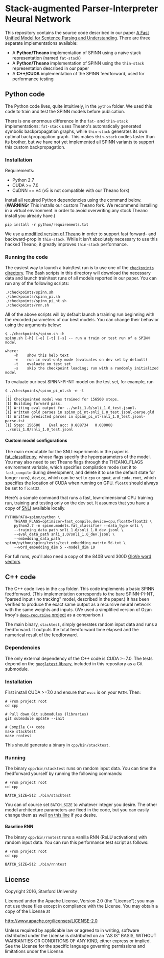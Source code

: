 # Stack-augmented Parser-Interpreter Neural Network

This repository contains the source code described in our paper [A Fast Unified Model for Sentence Parsing and Understanding][1]. There are three separate implementations available:

- A **Python/Theano** implementation of SPINN using a naïve stack representation (named `fat-stack`)
- A **Python/Theano** implementation of SPINN using the `thin-stack` representation described in our paper
- A **C++/CUDA** implementation of the SPINN feedforward, used for performance testing

## Python code

The Python code lives, quite intuitively, in the `python` folder. We used this code to train and test the SPINN models before publication.

There is one enormous difference in the `fat-` and `thin-stack` implementations: `fat-stack` uses Theano's automatically generated symbolic backpropagation graphs, while `thin-stack` generates its own optimal backpropagation graph. This makes `thin-stack` oodles faster than its brother, but we have not yet implemented all SPINN variants to support this custom backpropagation.

### Installation

Requirements:

- Python 2.7
- CUDA >= 7.0
- CuDNN == v4 (v5 is not compatible with our Theano fork)

Install all required Python dependencies using the command below. (**WARNING:** This installs our custom Theano fork. We recommend installing in a virtual environment in order to avoid overwriting any stock Theano install you already have.)

    pip install -r python/requirements.txt

We use [a modified version of Theano][3] in order to support fast forward- and backward-prop in `thin-stack`. While it isn't absolutely necessary to use this hacked Theano, it greatly improves `thin-stack` performance.

### Running the code

The easiest way to launch a train/test run is to use one of the [`checkpoints` directory](https://github.com/stanfordnlp/spinn/tree/master/checkpoints).
The Bash scripts in this directory will download the necessary data and launch train/test runs of all models reported in our paper. You can run any of the following scripts:

    ./checkpoints/spinn.sh
    ./checkpoints/spinn_pi.sh
    ./checkpoints/spinn_pi_nt.sh
    ./checkpoints/rnn.sh

All of the above scripts will by default launch a training run beginning with the recorded parameters of our best models. You can change their behavior using the arguments below:

    $ ./checkpoints/spinn.sh -h
    spinn.sh [-h] [-e] [-t] [-s] -- run a train or test run of a SPINN model

    where:
        -h    show this help text
        -e    run in eval-only mode (evaluates on dev set by default)
        -t    evaluate on test set
        -s    skip the checkpoint loading; run with a randomly initialized model

To evaluate our best SPINN-PI-NT model on the test set, for example, run

    $ ./checkpoints/spinn_pi_nt.sh -e -t
    ...
    [1] Checkpointed model was trained for 156500 steps.
    [1] Building forward pass.
    [1] Writing eval output for ../snli_1.0/snli_1.0_test.jsonl.
    [1] Written gold parses in spinn_pi_nt-snli_1.0_test.jsonl-parse.gld
    [1] Written predicted parses in spinn_pi_nt-snli_1.0_test.jsonl-parse.tst
    [1] Step: 156500    Eval acc: 0.808734   0.000000   ../snli_1.0/snli_1.0_test.jsonl

#### Custom model configurations

The main executable for the SNLI experiments in the paper is [fat_classifier.py](https://github.com/stanfordnlp/spinn/blob/master/python/spinn/models/fat_classifier.py), whose flags specify the hyperparameters of the model. You may also need to set Theano flags through the THEANO_FLAGS environment variable, which specifies compilation mode (set it to `fast_compile` during development, and delete it to use the default state for longer runs), `device`, which can be set to `cpu` or `gpu#`, and `cuda.root`, which specifies the location of CUDA when running on GPU. `floatX` should always be set to `float32`.

Here's a sample command that runs a fast, low-dimensional CPU training run, training and testing only on the dev set. It assumes that you have a copy of [SNLI](http://nlp.stanford.edu/projects/snli/) available locally.

    PYTHONPATH=spinn/python \
        THEANO_FLAGS=optimizer=fast_compile,device=cpu,floatX=float32 \
        python2.7 -m spinn.models.fat_classifier --data_type snli \
        --training_data_path snli_1.0/snli_1.0_dev.jsonl \
        --eval_data_path snli_1.0/snli_1.0_dev.jsonl \
        --embedding_data_path spinn/python/spinn/tests/test_embedding_matrix.5d.txt \
        --word_embedding_dim 5 --model_dim 10

For full runs, you'll also need a copy of the 840B word 300D [GloVe word vectors](http://nlp.stanford.edu/projects/glove/).

## C++ code

The C++ code lives in the `cpp` folder. This code implements a basic SPINN feedforward. (This implementation corresponds to the bare SPINN-PI-NT, "parsed input / no tracking" model, described in the paper.) It has been verified to produce the exact same output as a recursive neural network with the same weights and inputs. (We used a simplified version of Ozan Irsoy's [`deep-recursive` project][5] as a comparison.)

The main binary, `stacktest`, simply generates random input data and runs a feedforward. It outputs the total feedforward time elapsed and the numerical result of the feedforward.

### Dependencies

The only external dependency of the C++ code is CUDA >=7.0. The tests depend on the [`googletest` library][4], included in this repository as a Git submodule.

### Installation

First install CUDA >=7.0 and ensure that `nvcc` is on your `PATH`. Then:

    # From project root
    cd cpp

    # Pull down Git submodules (libraries)
    git submodule update --init

    # Compile C++ code
    make stacktest
    make rnntest

This should generate a binary in `cpp/bin/stacktest`.

### Running

The binary `cpp/bin/stacktest` runs on random input data. You can time the feedforward yourself by running the following commands:

    # From project root
    cd cpp

    BATCH_SIZE=512 ./bin/stacktest

You can of course set `BATCH_SIZE` to whatever integer you desire. The other model architecture parameters are fixed in the code, but you can easily change them as well [on this line][6] if you desire.

#### Baseline RNN

The binary `cpp/bin/rnntest` runs a vanilla RNN (ReLU activations) with random input data. You can run this performance test script as follows:

    # From project root
    cd cpp

    BATCH_SIZE=512 ./bin/rnntest

## License

Copyright 2016, Stanford University

Licensed under the Apache License, Version 2.0 (the "License");
you may not use these files except in compliance with the License.
You may obtain a copy of the License at

http://www.apache.org/licenses/LICENSE-2.0

Unless required by applicable law or agreed to in writing, software
distributed under the License is distributed on an "AS IS" BASIS,
WITHOUT WARRANTIES OR CONDITIONS OF ANY KIND, either express or implied.
See the License for the specific language governing permissions and
limitations under the License.

[1]: http://arxiv.org/abs/1603.06021
[2]: https://github.com/stanfordnlp/spinn/blob/master/requirements.txt
[3]: https://github.com/hans/theano-hacked/tree/8964f10e44bcd7f21ae74ea7cdc3682cc7d3258e
[4]: https://github.com/google/googletest
[5]: https://github.com/oir/deep-recursive
[6]: https://github.com/stanfordnlp/spinn/blob/5d4257f4cd15cf7213d2ff87f6f3d7f6716e2ea1/cpp/bin/stacktest.cc#L33
